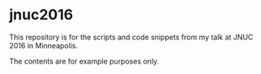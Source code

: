 # jnuc2016

This repository is for the scripts and code snippets from my talk at JNUC 2016 in Minneapolis.

The contents are for example purposes only.
